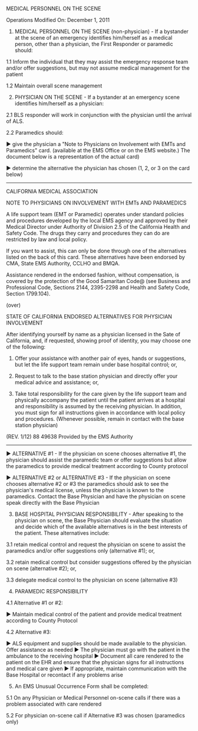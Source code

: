 MEDICAL PERSONNEL ON THE SCENE

Operations
Modified On: December 1, 2011

1. MEDICAL PERSONNEL ON THE SCENE (non-physician) - If a bystander at the scene of an emergency identifies him/herself as a medical person, other than a physician, the First Responder or paramedic should:

1.1 Inform the individual that they may assist the emergency response team and/or offer suggestions, but may not assume medical management for the patient

1.2 Maintain overall scene management

2. PHYSICIAN ON THE SCENE - If a bystander at an emergency scene identifies him/herself as a physician:

2.1 BLS responder will work in conjunction with the physician until the arrival of ALS.

2.2 Paramedics should:

► give the physician a "Note to Physicians on Involvement with EMTs and Paramedics" card. (available at the EMS Office or on the EMS website.) The document below is a representation of the actual card)

► determine the alternative the physician has chosen (1, 2, or 3 on the card below)

---

CALIFORNIA MEDICAL ASSOCIATION

NOTE TO PHYSICIANS ON INVOLVEMENT WITH
EMTs AND PARAMEDICS

A life support team (EMT or Paramedic) operates under standard policies and procedures developed by the local EMS agency and approved by their Medical Director under Authority of Division 2.5 of the California Health and Safety Code. The drugs they carry and procedures they can do are restricted by law and local policy.

If you want to assist, this can only be done through one of the alternatives listed on the back of this card. These alternatives have been endorsed by CMA, State EMS Authority, CCLHO and BMQA.

Assistance rendered in the endorsed fashion, without compensation, is covered by the protection of the Good Samaritan Code@ (see Business and Professional Code, Sections 2144, 2395-2298 and Health and Safety Code, Section 1799.104).

(over)

STATE OF CALIFORNIA ENDORSED ALTERNATIVES FOR PHYSICIAN INVOLVEMENT

After identifying yourself by name as a physician licensed in the Sate of California, and, if requested, showing proof of identity, you may choose one of the following:

1. Offer your assistance with another pair of eyes, hands or suggestions, but let the life support team remain under base hospital control; or,

2. Request to talk to the base station physician and directly offer your medical advice and assistance; or,

3. Take total responsibility for the care given by the life support team and physically accompany the patient until the patient arrives at a hospital and responsibility is assumed by the receiving physician. In addition, you must sign for all instructions given in accordance with local policy and procedures. (Whenever possible, remain in contact with the base station physician)

(REV. 1/12) 88 49638 Provided by the EMS Authority

---

► ALTERNATIVE #1 - If the physician on scene chooses alternative #1, the physician should assist the paramedic team or offer suggestions but allow the paramedics to provide medical treatment according to County protocol

► ALTERNATIVE #2 or ALTERNATIVE #3 - If the physician on scene chooses alternative #2 or #3 the paramedics should ask to see the physician's medical license, unless the physician is known to the paramedics. Contact the Base Physician and have the physician on scene speak directly with the Base Physician

3. BASE HOSPITAL PHYSICIAN RESPONSIBILITY - After speaking to the physician on scene, the Base Physician should evaluate the situation and decide which of the available alternatives is in the best interests of the patient. These alternatives include:

3.1 retain medical control and request the physician on scene to assist the paramedics and/or offer suggestions only (alternative #1); or,

3.2 retain medical control but consider suggestions offered by the physician on scene (alternative #2); or,

3.3 delegate medical control to the physician on scene (alternative #3)

4. PARAMEDIC RESPONSIBILITY

4.1 Alternative #1 or #2:

► Maintain medical control of the patient and provide medical treatment according to County Protocol

4.2 Alternative #3:

► ALS equipment and supplies should be made available to the physician. Offer assistance as needed
► The physician must go with the patient in the ambulance to the receiving hospital
► Document all care rendered to the patient on the EHR and ensure that the physician signs for all instructions and medical care given
► If appropriate, maintain communication with the Base Hospital or recontact if any problems arise

5. An EMS Unusual Occurrence Form shall be completed:

5.1 On any Physician or Medical Personnel on-scene calls if there was a problem associated with care rendered

5.2 For physician on-scene call if Alternative #3 was chosen (paramedics only)





